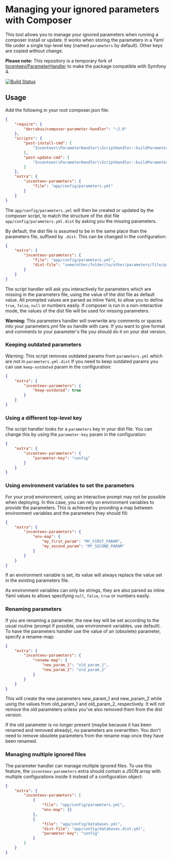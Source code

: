 # Managing your ignored parameters with Composer

This tool allows you to manage your ignored parameters when running a composer
install or update. It works when storing the parameters in a Yaml file under
a single top-level key (named ``parameters`` by default). Other keys are
copied without change.

__Please note:__ This repository is a temporary fork of
[Incenteev/ParameterHandler](https://github.com/Incenteev/ParameterHandler) to make the package compatible with
Symfony 4.

[![Build Status](https://travis-ci.org/derrabus/ParameterHandler.png)](https://travis-ci.org/derrabus/ParameterHandler)

## Usage

Add the following in your root composer.json file:

```json
{
    "require": {
        "derrabus/composer-parameter-handler": "~2.0"
    },
    "scripts": {
        "post-install-cmd": [
            "Incenteev\\ParameterHandler\\ScriptHandler::buildParameters"
        ],
        "post-update-cmd": [
            "Incenteev\\ParameterHandler\\ScriptHandler::buildParameters"
        ]
    },
    "extra": {
        "incenteev-parameters": {
            "file": "app/config/parameters.yml"
        }
    }
}
```

The ``app/config/parameters.yml`` will then be created or updated by the
composer script, to match the structure of the dist file ``app/config/parameters.yml.dist``
by asking you the missing parameters.

By default, the dist file is assumed to be in the same place than the parameters
file, suffixed by ``.dist``. This can be changed in the configuration:

```json
{
    "extra": {
        "incenteev-parameters": {
            "file": "app/config/parameters.yml",
            "dist-file": "some/other/folder/to/other/parameters/file/parameters.yml.dist"
        }
    }
}
```

The script handler will ask you interactively for parameters which are missing
in the parameters file, using the value of the dist file as default value.
All prompted values are parsed as inline Yaml, to allow you to define ``true``,
``false``, ``null`` or numbers easily.
If composer is run in a non-interactive mode, the values of the dist file
will be used for missing parameters.

**Warning:** This parameters handler will overwrite any comments or spaces into
your parameters.yml file so handle with care. If you want to give format
and comments to your parameter's file you should do it on your dist version.

### Keeping outdated parameters

Warning: This script removes outdated params from ``parameters.yml`` which are not in ``parameters.yml.dist``
If you need to keep outdated params you can use `keep-outdated` param in the configuration:

```json
{
    "extra": {
        "incenteev-parameters": {
            "keep-outdated": true
        }
    }
}
```

### Using a different top-level key

The script handler looks for a ``parameters`` key in your dist file.  You can change this by using the
`parameter-key` param in the configuration:
```json
{
    "extra": {
        "incenteev-parameters": {
            "parameter-key": "config"
        }
    }
}
```

### Using environment variables to set the parameters

For your prod environment, using an interactive prompt may not be possible
when deploying. In this case, you can rely on environment variables to provide
the parameters. This is achieved by providing a map between environment variables
and the parameters they should fill:

```json
{
    "extra": {
        "incenteev-parameters": {
            "env-map": {
                "my_first_param": "MY_FIRST_PARAM",
                "my_second_param": "MY_SECOND_PARAM"
            }
        }
    }
}
```

If an environment variable is set, its value will always replace the value
set in the existing parameters file.

As environment variables can only be strings, they are also parsed as inline
Yaml values to allows specifying ``null``, ``false``, ``true`` or numbers
easily.

### Renaming parameters

If you are renaming a parameter, the new key will be set according to the usual
routine (prompt if possible, use environment variables, use default).
To have the parameters handler use the value of an (obsolete) parameter, specify
a rename-map:
```json
{
    "extra": {
        "incenteev-parameters": {
            "rename-map": {
                "new_param_1": "old_param_1",
                "new_param_2": "old_param_2"
            }
        }
    }
}
```

This will create the new parameters new_param_1 and new_param_2 while using the
values from old_param_1 and old_param_2, respectively. It will not remove the
old parameters unless you've also removed them from the dist version.

If the old parameter is no longer present (maybe because it has been renamed and
removed already), no parameters are overwritten. You don't need to remove obsolete
parameters from the rename map once they have been renamed.

### Managing multiple ignored files

The parameter handler can manage multiple ignored files. To use this feature,
the ``incenteev-parameters`` extra should contain a JSON array with multiple
configurations inside it instead of a configuration object:

```json
{
    "extra": {
        "incenteev-parameters": [
            {
                "file": "app/config/parameters.yml",
                "env-map": {}
            },
            {
                "file": "app/config/databases.yml",
                "dist-file": "app/config/databases.dist.yml",
                "parameter-key": "config"
            }
        ]
    }
}
```
